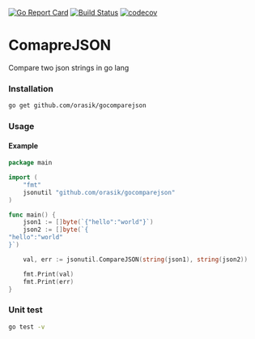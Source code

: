 [![Go Report Card](https://goreportcard.com/badge/github.com/orasik/gocomparejson)](https://goreportcard.com/report/github.com/orasik/gocomparejson)
[![Build Status](https://travis-ci.org/orasik/gocomparejson.svg?branch=master)](https://travis-ci.org/orasik/gocomparejson)
[![codecov](https://codecov.io/gh/orasik/gocomparejson/branch/master/graph/badge.svg)](https://codecov.io/gh/orasik/gocomparejson)

# ComapreJSON

Compare two json strings in go lang


### Installation

```bash
go get github.com/orasik/gocomparejson
```

### Usage

#### Example

```go
package main

import (
	"fmt"
	jsonutil "github.com/orasik/gocomparejson"
)

func main() {
	json1 := []byte(`{"hello":"world"}`)
	json2 := []byte(`{
"hello":"world"
}`)

	val, err := jsonutil.CompareJSON(string(json1), string(json2))

	fmt.Print(val)
	fmt.Print(err)
}
```

### Unit test

```bash
go test -v
```
